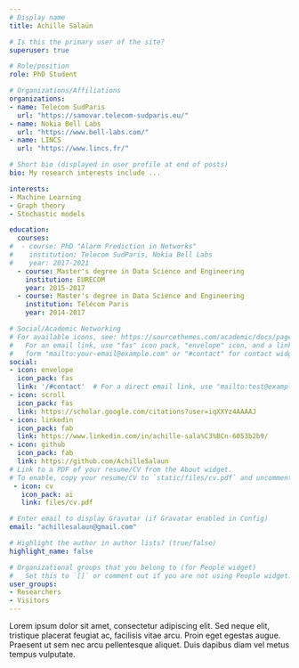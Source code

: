```yaml
---
# Display name
title: Achille Salaün

# Is this the primary user of the site?
superuser: true

# Role/position
role: PhD Student 

# Organizations/Affiliations
organizations:
- name: Telecom SudParis
  url: "https://samovar.telecom-sudparis.eu/"
- name: Nokia Bell Labs
  url: "https://www.bell-labs.com/"
- name: LINCS
  url: "https://www.lincs.fr/"

# Short bio (displayed in user profile at end of posts)
bio: My research interests include ...

interests:
- Machine Learning
- Graph theory
- Stochastic models

education:
  courses:
#  - course: PhD "Alarm Prediction in Networks"
#    institution: Telecom SudParis, Nokia Bell Labs
#    year: 2017-2021
  - course: Master's degree in Data Science and Engineering
    institution: EURECOM
    year: 2015-2017
  - course: Master's degree in Data Science and Engineering
    institution: Télécom Paris
    year: 2014-2017

# Social/Academic Networking
# For available icons, see: https://sourcethemes.com/academic/docs/page-builder/#icons
#   For an email link, use "fas" icon pack, "envelope" icon, and a link in the
#   form "mailto:your-email@example.com" or "#contact" for contact widget.
social:
- icon: envelope
  icon_pack: fas
  link: '/#contact'  # For a direct email link, use "mailto:test@example.org".
- icon: scroll
  icon_pack: fas
  link: https://scholar.google.com/citations?user=iqXXYz4AAAAJ
- icon: linkedin
  icon_pack: fab
  link: https://www.linkedin.com/in/achille-sala%C3%BCn-6053b2b9/
- icon: github
  icon_pack: fab
  link: https://github.com/AchilleSalaun
# Link to a PDF of your resume/CV from the About widget.
# To enable, copy your resume/CV to `static/files/cv.pdf` and uncomment the lines below.
 - icon: cv
   icon_pack: ai
   link: files/cv.pdf

# Enter email to display Gravatar (if Gravatar enabled in Config)
email: "achillesalaun@gmail.com"

# Highlight the author in author lists? (true/false)
highlight_name: false

# Organizational groups that you belong to (for People widget)
#   Set this to `[]` or comment out if you are not using People widget.
user_groups:
- Researchers
- Visitors
---
```


Lorem ipsum dolor sit amet, consectetur adipiscing elit. Sed neque elit, tristique placerat feugiat ac, facilisis vitae arcu. Proin eget egestas augue. Praesent ut sem nec arcu pellentesque aliquet. Duis dapibus diam vel metus tempus vulputate.
